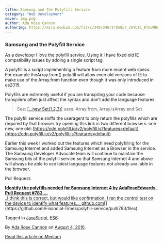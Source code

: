 ```yaml
---
title: Samsung and the Polyfill Service
category: "Web Development"
cover: img.png
author: Ada Rose Cannon
authorImg: https://miro.medium.com/fit/c/240/240/1*Dn8pr_cbYLtc_KfmUNhnBA.png
---
```


### Samsung and the Polyfill Service

As a developer I love the polyfill service. Using it I have fixed old IE compatibility issues by adding a single script tag.

A polyfill is a script implementing a feature from more recent web specs. For example theArray.from() polyfill will allow even old versions of IE to make use of the Array.from function even though it was only introduced in es2015.

Polyfills are extremely useful if you are transpiling your code because transpilers often just affect the syntax and don’t add the language features.

> See: [\[…new Set(1,2,3)\]](https://babeljs.io/repl/#?evaluate=true&lineWrap=false&presets=es2015%2Creact%2Cstage-2&code=%5B...new%20Set%281%2C2%2C3%29%5D) uses: Array.from, Array.isArray and Set

The polyfill service sniffs the useragent to only return the polyfills which are required by that browser try opening this link in two different browsers: one new, one old: [https://cdn.polyfill.io/v2/polyfill.js?features=default](https://cdn.polyfill.io/v2/polyfill.js?features=default)

Earlier this week I worked out the features which need polyfilling for the Samsung Internet and added Samsung Internet as a Browser in the service. The Samsung Developer Advocate team will continue to maintain the Samsung bits of the polyfill service so that Samsung Internet 4 and above will always be able to use latest language features not already available in the browser.

Pull Request:

[**Identify the polyfills needed for Samsung Internet 4 by AdaRoseEdwards · Pull Request #783 …**  
_I think this is correct, but would like confirmation. I ran the control test on the device to identify what features…_github.com](https://github.com/Financial-Times/polyfill-service/pull/783/files "https://github.com/Financial-Times/polyfill-service/pull/783/files")[](https://github.com/Financial-Times/polyfill-service/pull/783/files)

Tagged in [JavaScript](https://medium.com/tag/javascript), [ES6](https://medium.com/tag/es6)

By [Ada Rose Cannon](https://medium.com/@Lady_Ada_King) on [August 4, 2016](https://medium.com/p/d6e70a9f1684).

[Read this article on Medium](https://medium.com/@Lady_Ada_King/samsung-and-the-polyfill-service-d6e70a9f1684)
